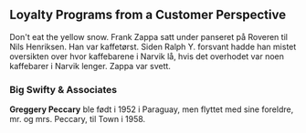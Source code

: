 ## Loyalty Programs from a Customer Perspective
Don't eat the yellow snow.
Frank Zappa satt under panseret på Roveren til Nils Henriksen. Han var kaffetørst. Siden Ralph Y. forsvant hadde han mistet oversikten over hvor kaffebarene i Narvik lå, hvis det overhodet var noen kaffebarer i Narvik lenger. Zappa var svett.
### Big Swifty & Associates
__Greggery Peccary__ ble født i 1952 i Paraguay, men flyttet med sine foreldre, mr. og mrs. Peccary, til Town i 1958.
